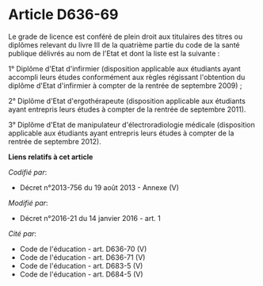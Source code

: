 # Article D636-69

Le grade de licence est conféré de plein droit aux titulaires des titres ou diplômes relevant du livre III de la quatrième
partie du code de la santé publique délivrés au nom de l'Etat et dont la liste est la suivante :

1° Diplôme d'Etat d'infirmier (disposition applicable aux étudiants ayant accompli leurs études conformément aux règles
régissant l'obtention du diplôme d'Etat d'infirmier à compter de la rentrée de septembre 2009) ;

2° Diplôme d'Etat d'ergothérapeute (disposition applicable aux étudiants ayant entrepris leurs études à compter de la rentrée
de septembre 2011).

3° Diplôme d'Etat de manipulateur d'électroradiologie médicale (disposition applicable aux étudiants ayant entrepris leurs
études à compter de la rentrée de septembre 2012).

**Liens relatifs à cet article**

_Codifié par_:

  - Décret n°2013-756 du 19 août 2013 -  Annexe (V)

_Modifié par_:

  - Décret n°2016-21 du 14 janvier 2016 - art. 1

_Cité par_:

  - Code de l'éducation - art. D636-70 (V)
  - Code de l'éducation - art. D636-71 (V)
  - Code de l'éducation - art. D683-5 (V)
  - Code de l'éducation - art. D684-5 (V)
